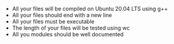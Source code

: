 
<ul>
    <li>All your files will be compiled on Ubuntu 20.04 LTS using g++ </li>
    <li>All your files should end with a new line </li>
    <li>All your files must be executable </li>
    <li>The length of your files will be tested using wc </li>
    <li>All you modules should be well documented </li>
</ul>